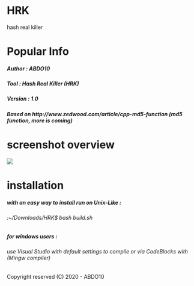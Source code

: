 # HRK
hash real killer 

# Popular Info 
<h5> Author : ABDO10 </h5> 
<h5> Tool : Hash Real Killer (HRK) </h5>
<h5> Version : 1.0 </h5>
<h5> Based on http://www.zedwood.com/article/cpp-md5-function (md5 function, more is coming) </h5>

# screenshot overview 

<img src="https://i.imgur.com/yiZXIjE.png">

# installation 
<h5> with an easy way to install run on Unix-Like : </h5> 
<h6> :~/Downloads/HRK$ bash build.sh </h6>
<div> <div>
<h5> for windows users : </h5>
<h6> use Visual Studio with default settings to compile or via CodeBlocks with (Mingw compiler) </h6>
<div>
<div> 
<div>
  <h7> Copyright reserved (C) 2020 - ABDO10 </h7> 
